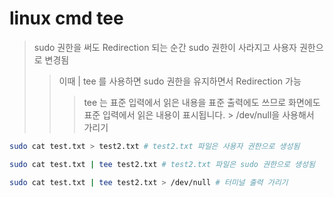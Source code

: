 # linux cmd tee

> sudo 권한을 써도 Redirection 되는 순간 sudo 권한이 사라지고 사용자 권한으로 변경됨
>
> > 이때 | tee 를 사용하면 sudo 권한을 유지하면서 Redirection 가능
> >
> > > tee 는 표준 입력에서 읽은 내용을 표준 출력에도 쓰므로 화면에도 표준 입력에서 읽은 내용이 표시됩니다. > /dev/null을 사용해서 가리기

```sh
sudo cat test.txt > test2.txt # test2.txt 파일은 사용자 권한으로 생성됨

sudo cat test.txt | tee test2.txt # test2.txt 파일은 sudo 권한으로 생성됨

sudo cat test.txt | tee test2.txt > /dev/null # 터미널 출력 가리기
```
